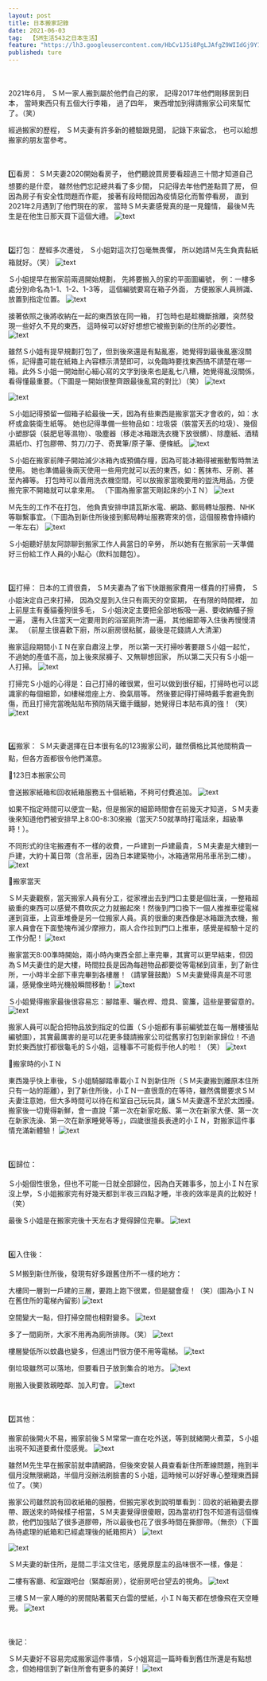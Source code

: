 ```yaml
---
layout: post
title: 日本搬家記錄
date: 2021-06-03
tag:  【SM生活543之日本生活】
feature: "https://lh3.googleusercontent.com/HbCv1J5i8PgLJAfgZ9WIIdGj9Y1xQ7JtftO7SYOX21GHFYl4tImgLQCYQtdTzG3HK7p8sGD0ckspMsrSePSwFEn9lR03Db6VkLPXjC-VJFjXSg8FhPKt5VtJ9hg_EsmSKWiRunlm5aY=w2400"
published: ture
---
```


<br><br>
2021年6月，
ＳＭ一家人搬到屬於他們自己的家，
記得2017年他們剛移居到日本，
當時東西只有五個大行李箱，
過了四年，
東西增加到得請搬家公司來幫忙了。（笑）

經過搬家的歷程，
ＳＭ夫妻有許多新的體驗跟見聞，
記錄下來留念，
也可以給想搬家的朋友當參考。


<br><br>
1️⃣看房：
ＳＭ夫妻2020開始看房子，
他們聽說買房要看超過三十間才知道自己想要的是什麼，
雖然他們忘記總共看了多少間，
只記得去年他們差點買了房，
但因為房子有安全性問題而作罷，
接著有段時間因為疫情惡化而暫停看房，
直到2021年2月遇到了他們現在的家，
當時ＳＭ夫妻感覺真的是一見鐘情，
最後Ｍ先生是在他生日那天買下這個大禮。
![text](https://lh3.googleusercontent.com/JeuUiX1Pnt4BG4eKvb82rbPS2LTlP55kWEJRIgF1ZMisWV_2NVQzU4FVg0HHKeLLvuDH0KZ13W4Coq4iG6RsrqYZCJ3ub3t5_sOitnyKwrAlZ80k1o4QlIGEuUsdBmh7Me8Ar9IQxk0=w2400)


<br><br>
2️⃣打包：
歷經多次遷徙，
Ｓ小姐對這次打包毫無畏懼，
所以她請Ｍ先生負責黏紙箱就好。（笑）
![text](https://lh3.googleusercontent.com/-qR-UI3-GgGZxEe40u7K2Y0YxzI0_dufH-7NM2ccQcJcBRXh-9nBe8iKDTVZsQ1wiy9rffeqGW-8erRJGfNRSyioYi1retRVXQtlQk9crTWndqQaApriIoDzw4WTNhCX2Hkk81l4jwo=w2400)


Ｓ小姐提早在搬家前兩週開始規劃，
先將要搬入的家的平面圖編號，
例：一樓多處分別命名為1-1、1-2、1-3等，
這個編號要寫在箱子外面，
方便搬家人員辨識、放置到指定位置。
![text](https://lh3.googleusercontent.com/I4J9qUBhtXVCbf2LQaXATd6YCqVNp7hr46-dFa5nARn8mwXvu7besxsFrLCccnzO8_NTO6jpVYtvR5_RoIZc9Hek1ZrZwt2pgmraC-qI0PGQL__E96Ozv4ZZGu6qUCBTczrjBUrYsvQ=w2400)


接著依照之後將收納在一起的東西放在同一箱，
打包時也是趁機斷捨離，突然發現一些好久不見的東西，
這時候可以好好想想它被搬到新的住所的必要性。
![text](https://lh3.googleusercontent.com/fj69bdOIeM5WDWpyJBYNBw5UnZ0p4w03rkB-HqTp4Rl7REnjT2tX_YVZ8Jm98B8H9KQLNszOuUIlmaDQodfpfSt74olQx7jk0DQZ-i_CMjekzp77go7gUf-Im4L9wIXlVSuCtseu9Yo=w2400)


雖然Ｓ小姐有提早規劃打包了，但到後來還是有點亂塞，她覺得到最後亂塞沒關係，記得盡可能在紙箱上內容標示清楚即可，以免臨時要找東西搞不請楚在哪一箱。此外Ｓ小姐一開始耐心細心寫的文字到後來也是亂七八糟，她覺得亂沒關係，看得懂最重要。（下圖是一開始很整齊跟最後亂寫的對比）（笑）
![text](https://lh3.googleusercontent.com/4TYVo90jlq48vbDtDiWXSwULazm4zl4aUNQh4CfDC5nYAmKs7yfHYo6sOxqwpLe5wOEOLLkG30-thS6sVzqFHX1XMW9jd8cuJMLWMCwyhZAPwYU99A-CE0rtpP5BCl5H4zwUUVxGhPo=w2400)


![text](https://lh3.googleusercontent.com/CmDEhkmQyqoJ9LGmlyzSCMLVJOYLnnaPrYW0C80DVzcAwb2jq-x7dhuR2_UmP0adC8KKbp2oIxF2w0Gs5kEP1ezvF5_4O0p0rF7yFoIfDIHL0BoIyty-8VhOGbi-JAvNh80QqJ6iIic=w2400)



Ｓ小姐記得預留一個箱子給最後一天，因為有些東西是搬家當天才會收的，如：水杯或盒裝衛生紙等。
她也記得準備一些物品如：垃圾袋（裝當天丟的垃圾）、幾個小塑膠袋（裝肥皂等濕物）、吸塵器（移走冰箱跟洗衣機下放很髒）、除塵紙、酒精濕紙巾、打包膠帶、剪刀/刀子、奇異筆/原子筆、便條紙。
![text](https://lh3.googleusercontent.com/vG0qKktqftVKi05CnbDd4Xax-1Qxe7j5OOYKEVZps3RrmWpAYWxSImy7uNx2ZBts0-sJNRdjXLRrNZufjZGsmdCwzVjzWu5O0EmJKLaxGKmhX5A8HtF7ZPoqf2ntPTCBlv3WJqwMhw0=w2400)


Ｓ小姐在搬家前陣子開始減少冰箱內或預備存糧，因為可能冰箱得被搬動暫時無法使用。
她也準備最後兩天使用一些用完就可以丟的東西，如：舊抹布、牙刷、甚至內褲等。
打包時可以善用洗衣機空間，可以放搬家當晚要用的盥洗用品，方便搬完家不開箱就可以拿來用。
（下圖為搬家當天剛起床的小ＩＮ）
![text](https://lh3.googleusercontent.com/tWCTELW2Abua9smS1yEB1GGRt1e_bHWbC_r8G6en1oigq4KeZwHuGI7nwWMkbxKznto7Z3pcTV90O3Uo13AN24bhSpQZYCt_lw4zkXqaxV5Yb0PcRKUji09qa0QC6C3Cv8urO6NH_2E=w2400)


Ｍ先生的工作不在打包，
他負責安排申請瓦斯水電、網路、郵局轉址服務、NHK等聯繫事宜。（下圖為到新住所後接到郵局轉址服務寄來的信，這個服務會持續約一年左右）
![text](https://lh3.googleusercontent.com/NgEsALXvSMBdHgHmGesQMlR8Lnp58FUcMXmY3KXX_laVfZoPcsDc-MBseobzJ_TAeQYSn25kEsni_2s66ofmqXapMWlhocoUK-aVecvOOjcJr-Z6BYg0vzG-pFDmbvG71rmXV8ilsyk=w2400)


Ｓ小姐聽好朋友阿諒聊到搬家工作人員當日的辛勞，
所以她有在搬家前一天準備好三份給工作人員的小點心（飲料加麵包）。


<br><br>
3️⃣打掃：
日本的工資很貴，
ＳＭ夫妻為了省下快跟搬家費用一樣貴的打掃費，
Ｓ小姐決定自己來打掃，
因為交屋到入住只有兩天的空窗期，
在有限的時間裡，
加上前屋主有養貓養狗很多毛，
Ｓ小姐決定主要把全部地板吸一遍、要收納櫃子擦一遍，
還有入住當天一定要用到的浴室廁所清一遍，
其他細節等入住後再慢慢清潔。
（前屋主很喜歡下廚，所以廚房很粘膩，最後是花錢請人大清潔）

搬家這段期間小ＩＮ在家自肅沒上學，
所以第一天打掃吵著要跟Ｓ小姐一起忙，
不過她的產值不高，加上後來尿褲子、又無聊想回家，
所以第二天只有Ｓ小姐一人打掃。
![text](https://lh3.googleusercontent.com/DtP1pQBecch7_5slWWS3KaP_T9hX0SBPH1q35cROGMv_o3o85gJ8kMdkox4BBAc7fW-H_42KykdE5bf5U2JIquVS-g_XWjo5dJGwFtH183cWj_nIFkGawSAv8QZ-ufXNZpA_onBCC_I=w2400)


打掃完Ｓ小姐的心得是：自己打掃的確很累，但可以做到很仔細，打掃時也可以認識家的每個細節，如樓梯燈座上方、換氣扇等。
然後要記得打掃時戴手套避免割傷，而且打掃完當晚貼貼布預防隔天鐵手鐵腳，她覺得日本貼布真的強！（笑）
![text](https://lh3.googleusercontent.com/poblbpIu5HTUzzKs-eoB6HcscRCx8NMKGUFDK0rDCfjdpR7TKKzxfvW1U6XYqDHS3oyClfu9eqIpgdBfrFNp12STmeseNAkVL75tCKdTmSBQhaE-PxI2nhmz2fwLk4HHWqqwvTJHP-A=w2400)


<br><br>
4️⃣搬家：
ＳＭ夫妻選擇在日本很有名的123搬家公司，雖然價格比其他間稍貴一點，但各方面都很令他們滿意。


🔴123日本搬家公司


會送搬家紙箱和回收紙箱服務五十個紙箱，不夠可付費追加。
![text](https://lh3.googleusercontent.com/f36_m_FlCm26NMqgXuWzpC1JOq9Fjh6HYt-Th-0PtZxTuj03orYWa_VB-MyabMrMj4KSTBeIdHU9gciscjxoj98-aIBtM8pA3wtv5Wl7rxMmu0NhYVIHiAlFsefEBclpNpIuuGBN_9U=w2400)


如果不指定時間可以便宜一點，但是搬家的細節時間會在前幾天才知道，ＳＭ夫妻後來知道他們被安排早上8:00-8:30來搬（當天7:50就準時打電話來，超級準時！）。


不同形式的住宅搬遷有不一樣的收費，一戶建到一戶建最貴，ＳＭ夫妻是大樓到一戶建，大約十萬日幣（含吊車，因為日本建築物小，冰箱通常用吊車吊到二樓）。
![text](https://lh3.googleusercontent.com/ylr6d1FBsjlQ5WVF4I-Yn_WD2uBtg_5lA7MbUxJjxqln2uIVYawcdZAmXt3S1eJQZKAjNqxZQaob1mUeZx-PtEWEj0z5j0a6alXcUx4nrXSmVI5s1uwYUqTxK7AbHq48pE5IWYNCS2w=w2400)


🔴搬家當天


ＳＭ夫妻觀察，當天搬家人員有分工，從家裡出去到門口主要是個壯漢，一整箱超級重的東西可以感覺不費吹灰之力就搬起來！然後到門口換下一個人推推車從電梯運到貨車，上貨車堆疊是另一位搬家人員。真的很重的東西像是冰箱跟洗衣機，搬家人員會在下面墊塊布減少摩擦力，兩人合作拉到門口上推車，感覺是經驗十足的工作分配！
![text](https://lh3.googleusercontent.com/_J6Yht-6FvYaCJM5XA_aQT9igh9XEzo2xLZv4B4U8Qy7NuV-YtlipENqVOCsd048UdFRIqjtwo_4xKN4KhX9-BL2amz1hy-KSQYkZOY_QnlMRolM5T3ex1bio3lNAZXnOQzsLPo1Rwg=w2400)


搬家當天8:00準時開始，兩小時內東西全部上車完畢，其實可以更早結束，但因為ＳＭ夫妻住的是大樓，時間拉長是因為每趟物品都要從等電梯到貨車，到了新住所，一小時半全部下車完畢到各樓層！（請掌聲鼓勵）ＳＭ夫妻覺得真是不可思議，感覺像坐時光機般瞬間移動！
![text](https://lh3.googleusercontent.com/8I2Wl4fRHp9KEx142S0v0KKn7jACT4lpQ-6iuleFYmXhX-nFdKm58y-tfewAopwvpNDshUtcyEyCHbyR3GPDH6Gpk29xCUxunXYnTAMCLvCp1iCpEGTjXTwAeHNaksjBK-rOM0_HuJs=w2400)


Ｓ小姐覺得搬家最後很容易忘：腳踏車、曬衣桿、燈具、窗簾，這些是要留意的。
![text](https://lh3.googleusercontent.com/NBzc9vSRy4ZYGQ0IQHzle3vp_pgRciZzgG_mzlwxFQz7sqDULV0s6OBbTyfodkhggaeXen11MYyyaSPMQ_YNU-4vbVUW7H9MxN79A_-CtY-ebkG4IHLisinUwH8CiiWQgslDyMv2srQ=w2400)


搬家人員可以配合把物品放到指定的位置（Ｓ小姐都有事前編號並在每一層樓張貼編號圖），其實最厲害的是可以花更多錢請搬家公司從舊家打包到新家歸位！不過對於東西放打都很龜毛的Ｓ小姐，這種事不可能假手他人的啦！（笑）
![text](https://lh3.googleusercontent.com/8K5nQSz1pfI_BEioZNdxy4lbQSVdBygVIUUBwpp1ya1238OYa0pF-V-YgmY-vlOJ7jsNA1xcHM7hJT-xfNK1Pc1tzCMuox_b5B1m3aD0Nth24YrRd2N7EaJpMVdhyxlStjVyy_OsDGc=w2400)


🔴搬家時的小ＩＮ

東西幾乎快上車後，Ｓ小姐騎腳踏車載小ＩＮ到新住所（ＳＭ夫妻搬到離原本住所只有一站的距離），到了新住所後，小ＩＮ一直很乖的在等待，雖然偶爾要求ＳＭ夫妻注意她，但大多時間可以待在和室自己玩玩具，讓ＳＭ夫妻還不至於太困擾。搬家後一切覺得新鮮，會一直說「第一次在新家吃飯、第一次在新家大便、第一次在新家洗澡、第一次在新家睡覺等等」，四歲很擅長表達的小ＩＮ，對搬家這件事情充滿新體驗！
![text](https://lh3.googleusercontent.com/SN4EZuQQ13UF4ZLp-MEvulTNOiEb7k6Nqnizcs8uXCUngJu0_qewV0-l-urX-pf6cnNRyW-xcj5ZssSLwgZEtQ-2rs5mw5ArEzfN1Y2ot-1ZmMXiZqRoBoCpbQWyFyiOofuhbAtwNrw=w2400)


<br><br>
5️⃣歸位：


Ｓ小姐個性很急，但也不可能一日就全部歸位，因為白天雜事多，加上小ＩＮ在家沒上學，Ｓ小姐搬家完有好幾天都到半夜三四點才睡，半夜的效率是真的比較好！（笑）


最後Ｓ小姐是在搬家完後十天左右才覺得歸位完畢。
![text](https://lh3.googleusercontent.com/C8XL3cPvewE4YdtYCETmiKuRjJhCXyPa5gHTWk6bzI2cJvuP0igQu9zvHgh8LZirj37NvYs4pTMjoDdoUc-dYbN-H-zT4b_O93SOBRlndkKcQyExdke9ZsVO642z4Z5l8cB6wz939_0=w2400)


<br><br>
6️⃣入住後：


ＳＭ搬到新住所後，發現有好多跟舊住所不一樣的地方：


大樓同一層到一戶建的三層，要跑上跑下很累，但是腿會瘦！（笑）(圖為小ＩＮ在舊住所的電梯內留影)
![text](https://lh3.googleusercontent.com/ziNNvTRHmQO3ct8MsAL8RbOgsAIeqCQqlf192gbsZgi2jLLrDa_Jq8zRDxox4sdx1M7dfT8UTtIA-e3r7j43ardG6E7xvISSsaUQMbTUwanCqZaFtPrs0mCuJpXSTtPhzhiWbxX1cBY=w2400)


空間變大一點，但打掃空間也相對變多。
![text](https://lh3.googleusercontent.com/HbCv1J5i8PgLJAfgZ9WIIdGj9Y1xQ7JtftO7SYOX21GHFYl4tImgLQCYQtdTzG3HK7p8sGD0ckspMsrSePSwFEn9lR03Db6VkLPXjC-VJFjXSg8FhPKt5VtJ9hg_EsmSKWiRunlm5aY=w2400)


多了一間廁所，大家不用再為廁所排隊。（笑）
![text](https://lh3.googleusercontent.com/-6am2A_51YVAHrLv0izomFbaW46-qqLGs9Sl3byOw-SaExAQTOjzK_QX3FiXkmZojvcYnmFb4it_eHFJ4y2sgAmzlZ8YSUf7tpNaAeeQEGB7DYZ2qy8aWDnOZ4yOyuEJOPJM1Y9C07w=w2400)


樓層變低所以蚊蟲也變多，但進出門很方便不用等電梯。
![text](https://lh3.googleusercontent.com/qZh_rRV2Wr8r_XZpPemmv4CXbarwV7WqHBh0BtfuOC3D0oJMsEGgP8ftCSy4j_nfV8BowueoNxFB3WjKpz33UP8FDWXd57kg07_CLuTMDP0FH3oqe1VpTcqy_vbjJ9N6SiE9hEVvuFM=w2400)


倒垃圾雖然可以落地，但要看日子放到集合的地方。
![text](https://lh3.googleusercontent.com/_Y2YxzdCy_03xOaziIyBXebsZtNDCd2NuNUu_LAj5ULrv-Q-yC3IAr9mdOW800JJHlZoDb9MK9T_vNil7BI_-o3Vb2rF7fLb5YSvhP4XehwUF0sbnIdxBaf88YMZwyFQNZbCWe9359Y=w2400)

剛搬入後要敦親睦鄰、加入町會。
![text](https://lh3.googleusercontent.com/uR40_QwOsj5MBJqbJ_VFfjBKVoL0Svs4H0L4sd0vAiJD6qUb7nveTkiFlElX5d2x1ODY_i7lUtxblyq3L3YuxJQoLrzpoFJ3LVW5v2iPVKk4FNoisw3xbMZrKI59yFmR50Hiqd0IPeI=w2400)


<br><br>
7️⃣其他：


搬家前後開火不易，搬家前後ＳＭ常常一直在吃外送，等到就緒開火煮菜，Ｓ小姐出現不知道要煮什麼感覺。
![text](https://lh3.googleusercontent.com/tq-7oNMVInTH5E_Rndu_sAnvFeKaSYO6-DMwdULT4kfZj_3938PWN5FWej5EYJ6cJFoJ8xNYHZwx5xlq6a2LIkGPVKEkYnCOTaLt-rooQ_MI22T1pHFNeKelZ8WvVf7ZyoI8hABnuns=w2400)


雖然Ｍ先生早在搬家前就申請網路，但後來安裝人員查看新住所牽線問題，拖到半個月沒無限網路，半個月沒辦法刷臉書的Ｓ小姐，這時候可以好好專心整理東西歸位了。（笑）


搬家公司雖然說有回收紙箱的服務，但搬完家收到說明單看到：回收的紙箱要去膠帶、跟送來的時候樣子相當，ＳＭ夫妻覺得很傻眼，因為當初打包不知道有這個條款，他們加強貼了很多道膠帶，所以最後也花了很多時間在撕膠帶。（無奈）（下圖為待處理的紙箱和已經處理後的紙箱照片）
![text](https://lh3.googleusercontent.com/-bsyNxKme3lCbZ-D-AGWmV28_AjfOsbWfBaqF3j4EgrSI1b_gdSKts82R-OFSEsqR8IB8BkuxNmmY7cANODxXxlfhgiEvlrQ6R5kMm_u2pupgQzHcilZlUr4FIKffeXpMnqEil_bK2Y=w2400)


![text](https://lh3.googleusercontent.com/7evaantq0L-ndpim5TTnNN4hqO6_hYkyaOsIieDand-jK2J7ftn5T5uWkF9NWJRWMZeSI2HzNLSRgkV5r5O7__dG6XEgokgh9S1Q5OvNr0ss0_ENnq4XGP1bj7aOEVajiRMXlbgFIHo=w2400)


ＳＭ夫妻的新住所，是間二手注文住宅，感覺原屋主的品味很不一樣，像是：


二樓有客廳、和室跟吧台（緊鄰廚房），從廚房吧台望去的視角。
![text](https://lh3.googleusercontent.com/iDf7Cr2gu0JsNv6D7aA16_Kx9ipg7EMPRfAC7kHfeVg6GHmDrbf69T90Dylqlva46Qd7kMrnOzTKLXMhjTmjnEiUe054pU7iiIQLQog8g-zihLnYUJro4_q26Fiq9qr_HcZQ4qweFK0=w2400)


三樓ＳＭ一家人睡的的房間貼著藍天白雲的壁紙，小ＩＮ每天都在想像飛在天空睡覺。
![text](https://lh3.googleusercontent.com/ohwK5LNQcJpWIRbTPB8SiIMxhjt_04nXHhzEYAN9dNPZW3bLPINV7boSF_ILdVacWaG39G-aVDk6rGDUt-lrBah_S2J-4tIGlxk_5hgjmQoutco3y3PHkyHk_LpitUCfjckLzZH3hgo=w2400)


<br><br>
後記：

ＳＭ夫妻好不容易完成搬家這件事情，Ｓ小姐寫這一篇時看到舊住所還是有點想念，但她相信到了新住所會有更多的美好！
![text](https://lh3.googleusercontent.com/2Fz6Fn5zq_hh75oNLsyNqyGSHzPopHojN77Eu6GImw_3bb4JteONR_K8lnCY2nRbZQV9RD7ACVYvTHEEoW6oGt2GNkAVXzsGdHl1XI9JWwr9ojo3N7t5mYgqaux8lESdvi4mJTti4Ok=w2400)
